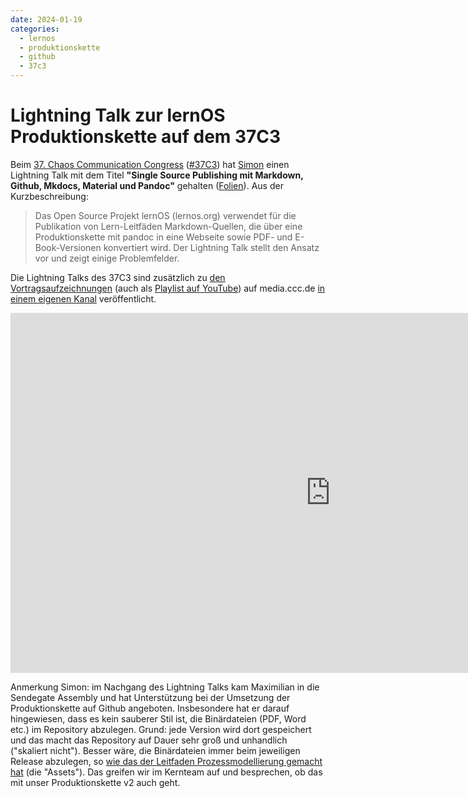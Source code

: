 ```yaml
---
date: 2024-01-19
categories:
  - lernos
  - produktionskette
  - github
  - 37c3
---
```


# Lightning Talk zur lernOS Produktionskette auf dem 37C3

Beim [37. Chaos Communication Congress](https://events.ccc.de/category/37c3/) ([#37C3](https://chaos.social/tags/37c3)) hat [Simon](https://www.linkedin.com/in/simondueckert/) einen Lightning Talk mit dem Titel **"Single Source Publishing mit Markdown, Github, Mkdocs, Material und Pandoc"** gehalten ([Folien](https://cloud.dueckert.eu/s/YW2Sw98nDPrWGqT)). Aus der Kurzbeschreibung:

> Das Open Source Projekt lernOS (lernos.org) verwendet für die Publikation von Lern-Leitfäden Markdown-Quellen, die über eine Produktionskette mit pandoc in eine Webseite sowie PDF- und E-Book-Versionen konvertiert wird. Der Lightning Talk stellt den Ansatz vor und zeigt einige Problemfelder.

Die Lightning Talks des 37C3 sind zusätzlich zu [den Vortragsaufzeichnungen](https://media.ccc.de/c/37c3) (auch als [Playlist auf YouTube](https://www.youtube.com/watch?v=se0jni9bPBQ&list=PL_IxoDz1Nq2ZaHqsvqyBCrm8EdCTvkIxr)) auf media.ccc.de [in einem eigenen Kanal](https://media.ccc.de/c/37c3-meta) veröffentlicht.

<iframe width="1024" height="576" src="https://media.ccc.de/v/37c3-lightningtalks-58012-single-source-publishing-mit-markdown-github-mkdocs-material-und-pandoc/oembed" frameborder="0" allowfullscreen></iframe>

Anmerkung Simon: im Nachgang des Lightning Talks kam Maximilian in die Sendegate Assembly und hat Unterstützung bei der Umsetzung der Produktionskette auf Github angeboten. Insbesondere hat er darauf hingewiesen, dass es kein sauberer Stil ist, die Binärdateien (PDF, Word etc.) im Repository abzulegen. Grund: jede Version wird dort gespeichert und das macht das Repository auf Dauer sehr groß und unhandlich ("skaliert nicht"). Besser wäre, die Binärdateien immer beim jeweiligen Release abzulegen, so [wie das der Leitfaden Prozessmodellierung gemacht hat](https://github.com/cogneon/lernos-prozessmodellierung/releases) (die "Assets"). Das greifen wir im Kernteam auf und besprechen, ob das mit unser Produktionskette v2 auch geht.